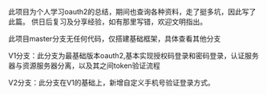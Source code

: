 此项目为个人学习oauth2的总结，期间也查询各种资料，走了挺多坑，因此写了此篇。
供日后复习及分享经验，如有那里写错，欢迎文明指出。

此项目master分支无任何代码，仅搭建基础框架，具体查看其他分支

V1分支：此分支为最基础版本oauth2,基本实现授权码登录和密码登录，认证服务器与资源服务器分离，以及其之间token验证流程

V2分支：此分支在V1的基础上，新增自定义手机号验证登录方式。


